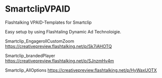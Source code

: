 # SmartclipVPAID

Flashtalking VPAID-Templates for Smartclip

Easy setup by using Flashtaling Dynamic Ad Technoloigie.

Smartclip_EngagerollCustomZoom
https://creativepreview.flashtalking.net/p/Sk7iAHOTQ

Smartclip_brandedPlayer
https://creativepreview.flashtalking.net/p/SJnzmHv4m

Smartclip_AllOptions
https://creativepreview.flashtalking.net/p/HyWaxUOTX